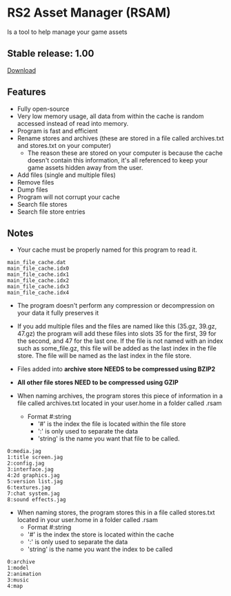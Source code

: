# RS2 Asset Manager (RSAM)
Is a tool to help manage your game assets

## Stable release: 1.00
[Download](http://www.mediafire.com/file/5wa8p10nbabsunq/rsam-1.00.jar)

## Features
* Fully open-source
* Very low memory usage, all data from within the cache is random accessed instead of read into memory.
* Program is fast and efficient
* Rename stores and archives (these are stored in a file called archives.txt and stores.txt on your computer)
    * The reason these are stored on your computer is because the cache doesn't contain this information, it's all referenced to keep your game assets hidden away from the user.
* Add files (single and multiple files)
* Remove files
* Dump files
* Program will not corrupt your cache
* Search file stores
* Search file store entries

## Notes
* Your cache must be properly named for this program to read it. 
 ```
 main_file_cache.dat
main_file_cache.idx0
main_file_cache.idx1
main_file_cache.idx2
main_file_cache.idx3
main_file_cache.idx4
``` 

* The program doesn't perform any compression or decompression on your data it fully preserves it
* If you add multiple files and the files are named like this (35.gz, 39.gz, 47.gz) the program will add these files into slots 35 for the first, 39 for the second, and 47 for the last one. If the file is not named with an index such as some_file.gz, this file will be added as the last index in the file store. The file will be named as the last index in the file store.

* Files added into **archive store NEEDS to be compressed using BZIP2**
* **All other file stores NEED to be compressed using GZIP**
* When naming archives, the program stores this piece of information in a file called archives.txt located in your user.home in a folder called .rsam
    * Format #:string
        * '#' is the index the file is located within the file store
        * ':' is only used to separate the data 
        * 'string' is the name you want that file to be called.
        
```
0:media.jag
1:title screen.jag
2:config.jag
3:interface.jag
4:2d graphics.jag
5:version list.jag
6:textures.jag
7:chat system.jag
8:sound effects.jag
```
* When naming stores, the program stores this in a file called stores.txt located in your user.home in a folder called .rsam
    * Format #:string
    * '#' is the index the store is located within the cache
    * ':' is only used to separate the data
    * 'string' is the name you want the index to be called
```
0:archive
1:model
2:animation
3:music
4:map
```